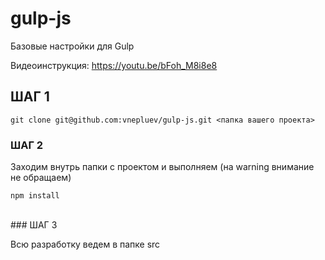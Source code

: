 # gulp-js

Базовые настройки для Gulp

Видеоинструкция: https://youtu.be/bFoh_M8i8e8

## ШАГ 1

```
git clone git@github.com:vnepluev/gulp-js.git <папка вашего проекта>
```


### ШАГ 2

Заходим внутрь папки с проектом и выполняем (на warning внимание не обращаем)

```
npm install
```

<br>
### ШАГ 3

Всю разработку ведем в папке src
